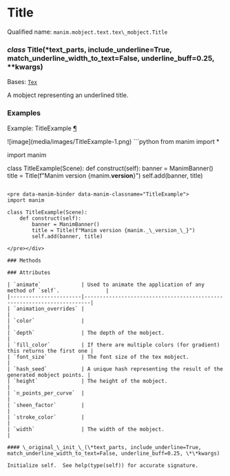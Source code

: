 # Title

Qualified name: `manim.mobject.text.tex\_mobject.Title`

### *class* Title(\*text_parts, include_underline=True, match_underline_width_to_text=False, underline_buff=0.25, \*\*kwargs)

Bases: [`Tex`](manim.mobject.text.tex_mobject.Tex.md#manim.mobject.text.tex_mobject.Tex)

A mobject representing an underlined title.

### Examples

<div id="titleexample" class="admonition admonition-manim-example">
<p class="admonition-title">Example: TitleExample <a class="headerlink" href="#titleexample">¶</a></p>![image](media/images/TitleExample-1.png)
```python
from manim import *

import manim

class TitleExample(Scene):
    def construct(self):
        banner = ManimBanner()
        title = Title(f"Manim version {manim.__version__}")
        self.add(banner, title)
```

<pre data-manim-binder data-manim-classname="TitleExample">
import manim

class TitleExample(Scene):
    def construct(self):
        banner = ManimBanner()
        title = Title(f"Manim version {manim._\_version_\_}")
        self.add(banner, title)

</pre></div>

### Methods

### Attributes

| `animate`             | Used to animate the application of any method of `self`.               |
|-----------------------|------------------------------------------------------------------------|
| `animation_overrides` |                                                                        |
| `color`               |                                                                        |
| `depth`               | The depth of the mobject.                                              |
| `fill_color`          | If there are multiple colors (for gradient) this returns the first one |
| `font_size`           | The font size of the tex mobject.                                      |
| `hash_seed`           | A unique hash representing the result of the generated mobject points. |
| `height`              | The height of the mobject.                                             |
| `n_points_per_curve`  |                                                                        |
| `sheen_factor`        |                                                                        |
| `stroke_color`        |                                                                        |
| `width`               | The width of the mobject.                                              |

#### \_original_\_init_\_(\*text_parts, include_underline=True, match_underline_width_to_text=False, underline_buff=0.25, \*\*kwargs)

Initialize self.  See help(type(self)) for accurate signature.
